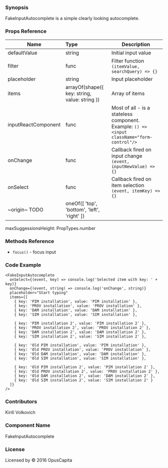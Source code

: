 ### Synopsis

FakeInputAutocomplete is a simple clearly looking autocomplete.

### Props Reference

| Name                          | Type                  | Description                                                |
| ------------------------------|:----------------------| -----------------------------------------------------------|
| defaultValue | string | Initial input value |
| filter | func | Filter function `(itemValue, searchQuery) => {}` |
| placeholder | string | Input placeholder |
| items | arrayOf(shape({ key: string, value: string }) | Array of items |
| inputReactComponent | func | Most of all - is a stateless component. Example: `() => <input className="form-control"/>` |
| onChange | func | Callback fired on input change `(event, inputNewValue) => {}`|
| onSelect | func | Callback fired on item selection `(event, itemKey) => {}` |
| ~origin~ TODO | oneOf([ 'top', 'bottom', 'left', 'right' ]) | |
  maxSuggessionsHeight: PropTypes.number
  
### Methods Reference

* `focus()` - focus input

### Code Example

```
<FakeInputAutocomplete 
  onSelect={(event, key) => console.log('Selected item with key: ' + key)}
  onChange={(event, string) => console.log('onChange', string)}
  placeholder="Start typing"
  items={[
    { key: 'PIM installation', value: 'PIM installation' },
    { key: 'PROV installation', value: 'PROV installation' },
    { key: 'DAM installation', value: 'DAM installation' },
    { key: 'SIM installation', value: 'SIM installation' },
    
    { key: 'PIM installation 2', value: 'PIM installation 2' },
    { key: 'PROV installation 2', value: 'PROV installation 2' },
    { key: 'DAM installation 2', value: 'DAM installation 2' },
    { key: 'SIM installation 2', value: 'SIM installation 2' },
    
    { key: 'Old PIM installation', value: 'PIM installation' },
    { key: 'Old PROV installation', value: 'PROV installation' },
    { key: 'Old DAM installation', value: 'DAM installation' },
    { key: 'Old SIM installation', value: 'SIM installation' },
    
    { key: 'Old PIM installation 2', value: 'PIM installation 2' },
    { key: 'Old PROV installation 2', value: 'PROV installation 2' },
    { key: 'Old DAM installation 2', value: 'DAM installation 2' },
    { key: 'Old SIM installation 2', value: 'SIM installation 2' }
  ]}
/>
```

### Contributors
Kirill Volkovich

### Component Name

FakeInputAutocomplete

### License

Licensed by © 2016 OpusCapita

